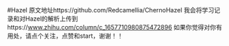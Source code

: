 #Hazel
原文地址https://github.com/Redcamellia/ChernoHazel 我会将学习记录和对Hazel的解析上传到https://www.zhihu.com/column/c_1657710980875472896 如果你觉得对你有用处，请点个关注，点赞和start，谢谢！！
